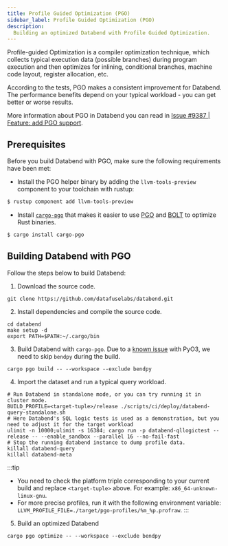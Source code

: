 ```yaml
---
title: Profile Guided Optimization (PGO)
sidebar_label: Profile Guided Optimization (PGO)
description:
  Building an optimized Databend with Profile Guided Optimization.
---
```


Profile-guided Optimization is a compiler optimization technique, which collects typical execution data (possible branches) during program execution and then optimizes for inlining, conditional branches, machine code layout, register allocation, etc.

According to the tests, PGO makes a consistent improvement for Databend. The performance benefits depend on your typical workload - you can get better or worse results.

More information about PGO in Databend you can read in [Issue #9387 | Feature: add PGO support](https://github.com/datafuselabs/databend/issues/9387).

## Prerequisites

Before you build Databend with PGO, make sure the following requirements have been met:

- Install the PGO helper binary by adding the `llvm-tools-preview` component to your toolchain with rustup:

```bash
$ rustup component add llvm-tools-preview
```

- Install [`cargo-pgo`](https://crates.io/crates/cargo-pgo) that makes it easier to use [PGO](https://doc.rust-lang.org/rustc/profile-guided-optimization.html) and [BOLT](https://github.com/llvm/llvm-project/tree/main/bolt) to optimize Rust binaries.

```bash
$ cargo install cargo-pgo
```

## Building Databend with PGO

Follow the steps below to build Databend:

1. Download the source code.

```shell
git clone https://github.com/datafuselabs/databend.git
```

2. Install dependencies and compile the source code.

```shell
cd databend
make setup -d
export PATH=$PATH:~/.cargo/bin
```

3. Build Databend with `cargo-pgo`. Due to a [known issue](https://github.com/PyO3/pyo3/issues/1084) with PyO3, we need to skip `bendpy` during the build.

```shell
cargo pgo build -- --workspace --exclude bendpy
```

4. Import the dataset and run a typical query workload. 

```shell
# Run Databend in standalone mode, or you can try running it in cluster mode.
BUILD_PROFILE=<target-tuple>/release ./scripts/ci/deploy/databend-query-standalone.sh
# Here Databend's SQL logic tests is used as a demonstration, but you need to adjust it for the target workload
ulimit -n 10000;ulimit -s 16384; cargo run -p databend-qllogictest --release -- --enable_sandbox --parallel 16 --no-fail-fast
# Stop the running databend instance to dump profile data.
killall databend-query
killall databend-meta
```

:::tip
- You need to check the platform triple corresponding to your current build and replace `<target-tuple>` above. For example: `x86_64-unknown-linux-gnu`.
- For more precise profiles, run it with the following environment variable: `LLVM_PROFILE_FILE=./target/pgo-profiles/%m_%p.profraw`.
:::

5. Build an optimized Databend

```shell
cargo pgo optimize -- --workspace --exclude bendpy
```
